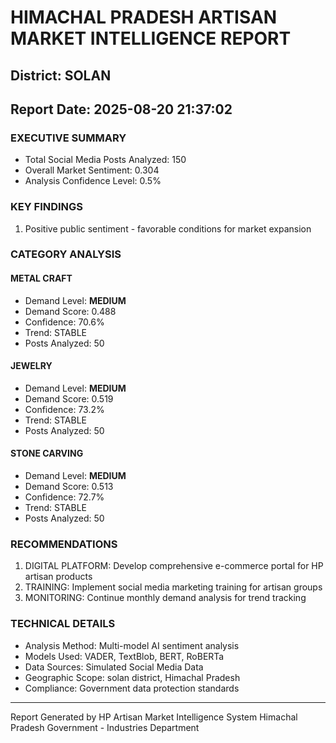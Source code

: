 # HIMACHAL PRADESH ARTISAN MARKET INTELLIGENCE REPORT
## District: SOLAN
## Report Date: 2025-08-20 21:37:02

### EXECUTIVE SUMMARY
- Total Social Media Posts Analyzed: 150
- Overall Market Sentiment: 0.304
- Analysis Confidence Level: 0.5%

### KEY FINDINGS
1. Positive public sentiment - favorable conditions for market expansion

### CATEGORY ANALYSIS

#### METAL CRAFT
- Demand Level: **MEDIUM**
- Demand Score: 0.488
- Confidence: 70.6%
- Trend: STABLE
- Posts Analyzed: 50

#### JEWELRY
- Demand Level: **MEDIUM**
- Demand Score: 0.519
- Confidence: 73.2%
- Trend: STABLE
- Posts Analyzed: 50

#### STONE CARVING
- Demand Level: **MEDIUM**
- Demand Score: 0.513
- Confidence: 72.7%
- Trend: STABLE
- Posts Analyzed: 50

### RECOMMENDATIONS
1. DIGITAL PLATFORM: Develop comprehensive e-commerce portal for HP artisan products
2. TRAINING: Implement social media marketing training for artisan groups
3. MONITORING: Continue monthly demand analysis for trend tracking

### TECHNICAL DETAILS
- Analysis Method: Multi-model AI sentiment analysis
- Models Used: VADER, TextBlob, BERT, RoBERTa
- Data Sources: Simulated Social Media Data
- Geographic Scope: solan district, Himachal Pradesh
- Compliance: Government data protection standards

---
Report Generated by HP Artisan Market Intelligence System
Himachal Pradesh Government - Industries Department

